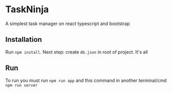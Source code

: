 # TaskNinja
A simplest task manager on react typescript and bootstrap

## Installation
Run `npm install`.
Next step: create `db.json` in root of project.
It's all

## Run
To run you must run
`npm run app` and this command in another terminal/cmd `npm run server`